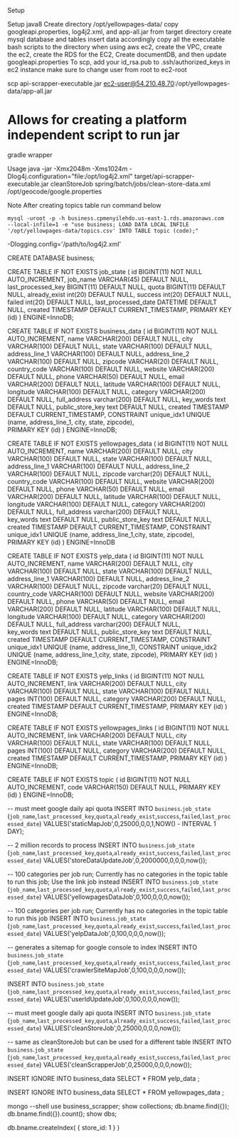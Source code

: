 Setup

Setup java8
Create directory /opt/yellowpages-data/
copy googleapi.properties, log4j2.xml, and app-all.jar from target directory
create mysql database and tables
insert data accordingly
copy all the executable bash scripts to the directory
when using aws ec2, create the VPC, create the ec2, create the RDS for the EC2, Create documentDB, and then update googleapi.properties
To scp, add your id_rsa.pub to .ssh/authorized_keys in ec2 instance
make sure to change user from root to ec2-root

scp api-scrapper-executable.jar ec2-user@54.210.48.70:/opt/yellowpages-data/app-all.jar


# Allows for creating a platform independent script to run jar
gradle wrapper

Usage
  java -jar -Xmx2048m -Xms1024m -Dlog4j.configuration="file:/opt/log4j2.xml" target/api-scrapper-executable.jar cleanStoreJob spring/batch/jobs/clean-store-data.xml /opt/geocode/google.properties

Note 
	After creating topics table run command below

  	mysql -uroot -p -h business.cpmenyilehdo.us-east-1.rds.amazonaws.com  --local-infile=1 -e "use business; LOAD DATA LOCAL INFILE '/opt/yellowpages-data/topics.csv' INTO TABLE topic (code);"




-Dlogging.config='/path/to/log4j2.xml'


CREATE DATABASE business;


CREATE TABLE IF NOT EXISTS job_state (
  id BIGINT(11) NOT NULL AUTO_INCREMENT,
  job_name VARCHAR(45) DEFAULT NULL,
  last_processed_key BIGINT(11) DEFAULT NULL,
  quota BIGINT(11) DEFAULT NULL,
  already_exist int(20) DEFAULT NULL,
  success int(20) DEFAULT NULL,
  failed int(20) DEFAULT NULL,
  last_processed_date DATETIME DEFAULT NULL,
  created TIMESTAMP DEFAULT CURRENT_TIMESTAMP,
  PRIMARY KEY (id)
) ENGINE=InnoDB;



		
CREATE TABLE IF NOT EXISTS business_data (
  id BIGINT(11) NOT NULL AUTO_INCREMENT,
  name VARCHAR(200) DEFAULT NULL,
  city VARCHAR(100) DEFAULT NULL,
  state VARCHAR(100) DEFAULT NULL,
  address_line_1 VARCHAR(100) DEFAULT NULL,
  address_line_2 VARCHAR(100) DEFAULT NULL,
  zipcode VARCHAR(20) DEFAULT NULL,
  country_code VARCHAR(100) DEFAULT NULL,
  website VARCHAR(200) DEFAULT NULL,
  phone VARCHAR(50) DEFAULT NULL,
  email VARCHAR(200) DEFAULT NULL,
  latitude VARCHAR(100) DEFAULT NULL,
  longitude VARCHAR(100) DEFAULT NULL,
  category VARCHAR(200) DEFAULT NULL,
  full_address varchar(200) DEFAULT NULL,
  key_words text DEFAULT NULL,
  public_store_key text DEFAULT NULL,
  created TIMESTAMP DEFAULT CURRENT_TIMESTAMP,
  CONSTRAINT unique_idx1 UNIQUE (name, address_line_1, city, state, zipcode),  
  PRIMARY KEY (id)
) ENGINE=InnoDB;



CREATE TABLE IF NOT EXISTS yellowpages_data (
  id BIGINT(11) NOT NULL AUTO_INCREMENT,
  name VARCHAR(200) DEFAULT NULL,
  city VARCHAR(100) DEFAULT NULL,
  state VARCHAR(100) DEFAULT NULL,
  address_line_1 VARCHAR(100) DEFAULT NULL,
  address_line_2 VARCHAR(100) DEFAULT NULL,
  zipcode varchar(20) DEFAULT NULL,
  country_code VARCHAR(100) DEFAULT NULL,
  website VARCHAR(200) DEFAULT NULL,
  phone VARCHAR(50) DEFAULT NULL,
  email VARCHAR(200) DEFAULT NULL,
  latitude VARCHAR(100) DEFAULT NULL,
  longitude VARCHAR(100) DEFAULT NULL,
  category VARCHAR(200) DEFAULT NULL,
  full_address varchar(200) DEFAULT NULL,  
  key_words text DEFAULT NULL,
  public_store_key text DEFAULT NULL,
  created TIMESTAMP DEFAULT CURRENT_TIMESTAMP,
  CONSTRAINT unique_idx1 UNIQUE (name, address_line_1,city, state, zipcode),  
  PRIMARY KEY (id)
) ENGINE=InnoDB



CREATE TABLE IF NOT EXISTS yelp_data (
  id BIGINT(11) NOT NULL AUTO_INCREMENT,
  name VARCHAR(200) DEFAULT NULL,
  city VARCHAR(100) DEFAULT NULL,
  state VARCHAR(100) DEFAULT NULL,
  address_line_1 VARCHAR(100) DEFAULT NULL,
  address_line_2 VARCHAR(100) DEFAULT NULL,
  zipcode varchar(20) DEFAULT NULL,
  country_code VARCHAR(100) DEFAULT NULL,
  website VARCHAR(200) DEFAULT NULL,
  phone VARCHAR(50) DEFAULT NULL,
  email VARCHAR(200) DEFAULT NULL,
  latitude VARCHAR(100) DEFAULT NULL,
  longitude VARCHAR(100) DEFAULT NULL,
  category VARCHAR(200) DEFAULT NULL,
  full_address varchar(200) DEFAULT NULL,  
  key_words text DEFAULT NULL,
  public_store_key text DEFAULT NULL,
  created TIMESTAMP DEFAULT CURRENT_TIMESTAMP,
  CONSTRAINT unique_idx1 UNIQUE (name, address_line_1),
  CONSTRAINT unique_idx2 UNIQUE (name, address_line_1,city, state, zipcode),
  PRIMARY KEY (id)
) ENGINE=InnoDB;



CREATE TABLE IF NOT EXISTS yelp_links (
  id BIGINT(11) NOT NULL AUTO_INCREMENT,
  link VARCHAR(200) DEFAULT NULL,
  city VARCHAR(100) DEFAULT NULL,
  state VARCHAR(100) DEFAULT NULL,
  pages INT(100) DEFAULT NULL,
  category VARCHAR(200) DEFAULT NULL,
  created TIMESTAMP DEFAULT CURRENT_TIMESTAMP,
  PRIMARY KEY (id)
) ENGINE=InnoDB;



CREATE TABLE IF NOT EXISTS yellowpages_links (
  id BIGINT(11) NOT NULL AUTO_INCREMENT,
  link VARCHAR(200) DEFAULT NULL,
  city VARCHAR(100) DEFAULT NULL,
  state VARCHAR(100) DEFAULT NULL,
  pages INT(100) DEFAULT NULL,
  category VARCHAR(200) DEFAULT NULL,
  created TIMESTAMP DEFAULT CURRENT_TIMESTAMP,
  PRIMARY KEY (id)
) ENGINE=InnoDB;

CREATE TABLE IF NOT EXISTS topic (
  id BIGINT(11) NOT NULL AUTO_INCREMENT,
  code VARCHAR(150) DEFAULT NULL,
  PRIMARY KEY (id)
) ENGINE=InnoDB;


-- must meet google daily api quota
INSERT INTO `business`.`job_state`
(`job_name`,`last_processed_key`,`quota`,`already_exist`,`success`,`failed`,`last_processed_date`)
VALUES('staticMapJob',0,25000,0,0,1,NOW() - INTERVAL 1 DAY);

-- 2 million records to process
INSERT INTO `business`.`job_state`
(`job_name`,`last_processed_key`,`quota`,`already_exist`,`success`,`failed`,`last_processed_date`)
VALUES('storeDataUpdateJob',0,2000000,0,0,0,now());

-- 100 categories per job run; Currently has no categories in the topic table to run this job;  Use the link job instead
INSERT INTO `business`.`job_state`
(`job_name`,`last_processed_key`,`quota`,`already_exist`,`success`,`failed`,`last_processed_date`)
VALUES('yellowpagesDataJob',0,100,0,0,0,now());

-- 100 categories per job run; Currently has no categories in the topic table to run this job
INSERT INTO `business`.`job_state`
(`job_name`,`last_processed_key`,`quota`,`already_exist`,`success`,`failed`,`last_processed_date`)
VALUES('yelpDataJob',0,100,0,0,0,now());

-- generates a sitemap for google console to index
INSERT INTO `business`.`job_state`
(`job_name`,`last_processed_key`,`quota`,`already_exist`,`success`,`failed`,`last_processed_date`)
VALUES('crawlerSiteMapJob',0,100,0,0,0,now());


INSERT INTO `business`.`job_state`
(`job_name`,`last_processed_key`,`quota`,`already_exist`,`success`,`failed`,`last_processed_date`)
VALUES('userIdUpdateJob',0,100,0,0,0,now());

-- must meet google daily api quota
INSERT INTO `business`.`job_state`
(`job_name`,`last_processed_key`,`quota`,`already_exist`,`success`,`failed`,`last_processed_date`)
VALUES('cleanStoreJob',0,25000,0,0,0,now());

-- same as cleanStoreJob but can be used for a different table
INSERT INTO `business`.`job_state`
(`job_name`,`last_processed_key`,`quota`,`already_exist`,`success`,`failed`,`last_processed_date`)
VALUES('cleanScrapperJob',0,25000,0,0,0,now());



INSERT IGNORE
  INTO business_data 
SELECT *
  FROM yelp_data
     ;
     
     
     
INSERT IGNORE
  INTO business_data 
SELECT *
  FROM yellowpages_data
     ;



mongo --shell
use business_scrapper;
show collections;
db.bname.find({});
db.bname.find({}).count();
show dbs;


db.bname.createIndex( { store_id: 1 } )
